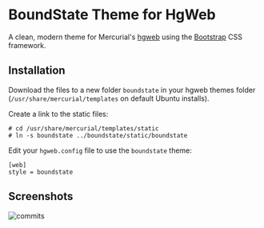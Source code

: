 # BoundState Theme for HgWeb

  A clean, modern theme for Mercurial's [hgweb](http://mercurial.selenic.com/wiki/HgWebDirStepByStep]) using the [Bootstrap](http://twitter.github.com/bootstrap/) CSS framework.

## Installation

  Download the files to a new folder `boundstate` in your hgweb themes folder
(`/usr/share/mercurial/templates` on default Ubuntu installs).

  Create a link to the static files:

    # cd /usr/share/mercurial/templates/static
    # ln -s boundstate ../boundstate/static/boundstate

  Edit your `hgweb.config` file to use the `boundstate` theme:

    [web]
    style = boundstate

## Screenshots

![commits](https://dl.dropbox.com/u/4186242/hgweb-boundstate-theme.png)